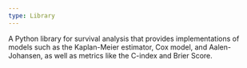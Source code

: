```yaml
---
type: Library
---
```


A Python library for survival analysis that provides implementations of models such as the Kaplan-Meier estimator, Cox model, and Aalen-Johansen, as well as metrics like the C-index and Brier Score.